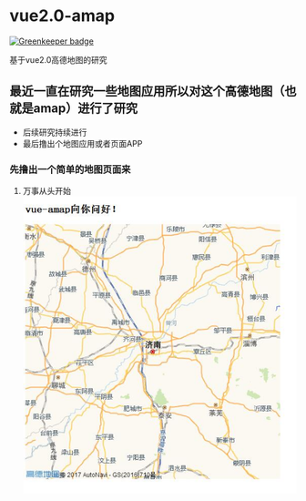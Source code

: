 # vue2.0-amap

[![Greenkeeper badge](https://badges.greenkeeper.io/AlfieriChou/vue2.0-amap.svg)](https://greenkeeper.io/)

基于vue2.0高德地图的研究

## 最近一直在研究一些地图应用所以对这个高德地图（也就是amap）进行了研究
* 后续研究持续进行
* 最后撸出个地图应用或者页面APP

### 先撸出一个简单的地图页面来
1. 万事从头开始 </br>
![第一个amap](img/amap.jpg)
